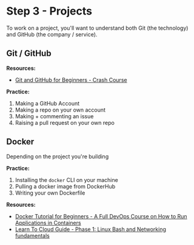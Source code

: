 
# Step 3 - Projects

To work on a project, you'll want to understand both Git (the technology) and GitHub (the company / service). 

## Git / GitHub

**Resources:**
- [Git and GitHub for Beginners - Crash Course](https://www.youtube.com/watch?v=RGOj5yH7evk)

**Practice:**
1. Making a GitHub Account
1. Making a repo on your own account
1. Making + commenting an issue
1. Raising a pull request on your own repo

## Docker

Depending on the project you're building

**Practice:**
1. Installing the `docker` CLI on your machine
1. Pulling a docker image from DockerHub
1. Writing your own Dockerfile

**Resources:**
- [Docker Tutorial for Beginners - A Full DevOps Course on How to Run Applications in Containers](https://www.youtube.com/watch?v=fqMOX6JJhGo)
- [Learn To Cloud Guide - Phase 1: Linux Bash and Networking fundamentals](https://learntocloud.guide/#/phase1/README?id=phase-1-linux-bash-and-networking-fundamentals)



